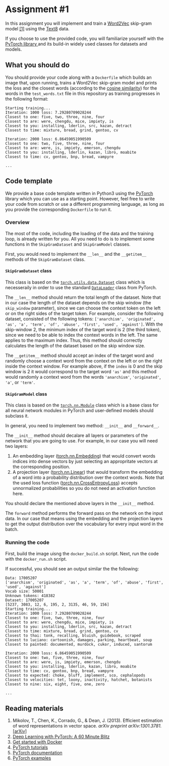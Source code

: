 # Assignment #1

In this assignment you will implement and train 
a [Word2Vec](https://en.wikipedia.org/wiki/Word2vec) 
skip-gram model [\[1\]](https://arxiv.org/abs/1301.3781)
using the [Text8](http://mattmahoney.net/dc/text8.zip) data.

If you choose to use the provided code, you will familiarize yourself 
with the [PyTorch library ](http://pytorch.org/) and its build-in widely used 
classes for datasets and models.


## What you should do
You should provide your code along with a `Dockerfile` 
which builds an image that, upon running, trains 
a Word2Vec skip-gram model and prints the loss and the closest words 
(according to the 
[cosine similarity](https://en.wikipedia.org/wiki/Cosine_similarity))
for the words in the `test_words.txt` file in this repository 
as training progresses  in the following format:
```
Starting training...
Iteration: 1000 loss: 7.29280709028244
Closest to one: five, two, three, nine, four
Closest to are: were, chengdu, mice, impiety, is
Closest to you: installing, lderlin, src, kazan, detract
Closest to time: mixture, bread, grind, gentoo, cv

Iteration: 2000 loss: 6.86459051990509
Closest to one: two, five, three, nine, four
Closest to are: were, is, impiety, emerson, chengdu
Closest to you: installing, lderlin, kazan, libro, moabite
Closest to time: cv, gentoo, bnp, bread, vampyre

...
``` 



## Code template
We provide a base code template written in Python3 using 
the [PyTorch](http://pytorch.org/) library
which you can use as a starting point. 
However, feel free to write your code from scratch 
or use a different programming language, as long as you provide 
the corresponding `Dockerfile` to run it.  

### Overview

The most of the code, including the loading of the data and the training loop,
is already written for you. All you need to do is to implement 
some functions in the `SkipGramDataset` and `SkipGramModel` classes. 

First, you would need to implement the `__len__` and the `__getitem__` methods 
of the `SkipGramDataset` class.  

#### `SkipGramDataset` class 

This class is based on the 
[`torch.utils.data.Dataset`](http://pytorch.org/docs/0.3.0/data.html#torch.utils.data.Dataset) 
class which is necesseraily
in order to use the standard 
[`DataLoader`](http://pytorch.org/docs/0.3.0/data.html#torch.utils.data.DataLoader) 
class from PyTorch.

The `__len__` method should return 
the total length of the dataset. Note that in our case the length of the dataset
depends on the skip window (the `skip_window` parameter), since we can choose the context token on the left 
or on the right sides of the target token.
For example, consider the following dataset, consisted of the following 
tokens: `['anarchism', 'originated', 'as', 'a', 'term', 'of', 'abuse', 'first', 'used', 'against']`.
With the skip-window 2, the minimum index of the target word 
is 2 (the third token), since we need to be able to index 
the context words in the left. The same applies to the maximum index. 
Thus, this method should correctly calculates the length of the dataset
based on the skip window size.

The `__getitem__` method should accept an index of the target word 
and randomly choose a context word from the context on the left or on 
the right inside the context window.
For example above, if the `index` is 0 and the skip window is 2 
it would correspond to the target word `'as'` and this method would 
randomly a context word from the words 
`'anarchism'`, `'originated'`, `'a'`, or `'term'`.


#### `SkipGramModel` class 
This class is based on the 
[`torch.nn.Module`](http://pytorch.org/docs/0.3.0/nn.html#torch.nn.Module) 
class which is a base class for all neural network modules in PyTorch and 
user-defined models should subclass it. 

In general, you need to implement two method: `__init__` and `__forward__`.

The `__init__` method should decalare all layers or parameters of the network that
you are going to use. For example, in our case you will need two layers:
1. An embedding layer 
([torch.nn.Embedding](http://pytorch.org/docs/0.3.0/nn.html#torch.nn.Embedding)) 
that would convert words indices into dense vectors 
by just selecting an appropritate vectors at the corresponding position.
2. A projection layer 
([torch.nn.Linear](http://pytorch.org/docs/0.3.0/nn.html#torch.nn.Linear))
that would transform the embedding of a word into a probability distribution 
over the context words. Note that the used loss function 
([torch.nn.CrossEntropyLoss](http://pytorch.org/docs/0.3.0/nn.html#torch.nn.CrossEntropyLoss))
accepts unnormalized probabilities so you do not need an activation function here.

You should declare the mentioned above layers in the `__init__` method.

The `forward` method performs the forward pass on the network on the input data. 
In our case that means using the embedding and the projection layers to get the output
distribution over the vocabulary for every input word in the batch.


### Running the code
First, build the image uisng the `docker_build.sh` script. 
Next, run the code with the `docker_run.sh` script. 

If successful, you should see an output similar the the following:
 ```
Data: 17005207
['anarchism', 'originated', 'as', 'a', 'term', 'of', 'abuse', 'first', 'used', 'against']
Vocab size: 50001
Unknown tokens: 418382
Dataset: 17005207
[5237, 3083, 12, 6, 195, 2, 3135, 46, 59, 156]
Starting training...
Iteration: 1000 loss: 7.29280709028244
Closest to one: five, two, three, nine, four
Closest to are: were, chengdu, mice, impiety, is
Closest to you: installing, lderlin, src, kazan, detract
Closest to time: mixture, bread, grind, gentoo, cv
Closest to thai: tonk, recalling, bluish, guidebook, scraped
Closest to luciano: cartoonish, damages, parking, heartbeat, soup
Closest to painted: documented, murdock, cukor, induced, santorum

Iteration: 2000 loss: 6.86459051990509
Closest to one: two, five, three, nine, four
Closest to are: were, is, impiety, emerson, chengdu
Closest to you: installing, lderlin, kazan, libro, moabite
Closest to time: cv, gentoo, bnp, bread, vampyre
Closest to expected: choke, bluff, implement, sco, cephalopods
Closest to velocities: tet, loony, inactivity, hatchet, botanists
Closest to nine: six, eight, five, one, zero

...
```

## Reading materials

1. Mikolov, T., Chen, K., Corrado, G., & Dean, J. (2013). 
Efficient estimation of word representations in vector space. 
*arXiv preprint arXiv:1301.3781.* [\[arXiv\]](https://arxiv.org/abs/1301.3781)
2. [Deep Learning with PyTorch: A 60 Minute Blitz](http://pytorch.org/tutorials/beginner/deep_learning_60min_blitz.html)
3. [Get started with Docker](https://docs.docker.com/get-started/)
4. [PyTorch tutorials](http://pytorch.org/tutorials/)
5. [PyTorch documentation](http://pytorch.org/docs/0.3.0/)
6. [PyTorch examples](https://github.com/pytorch/examples)

